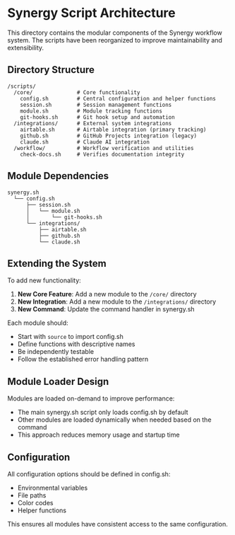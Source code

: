 # Synergy Script Architecture

This directory contains the modular components of the Synergy workflow system. The scripts have been reorganized to improve maintainability and extensibility.

## Directory Structure

```
/scripts/
  /core/              # Core functionality
    config.sh         # Central configuration and helper functions
    session.sh        # Session management functions
    module.sh         # Module tracking functions
    git-hooks.sh      # Git hook setup and automation
  /integrations/      # External system integrations
    airtable.sh       # Airtable integration (primary tracking)
    github.sh         # GitHub Projects integration (legacy)
    claude.sh         # Claude AI integration
  /workflow/          # Workflow verification and utilities
    check-docs.sh     # Verifies documentation integrity
```

## Module Dependencies

```
synergy.sh
  └── config.sh
      ├── session.sh 
      │   └── module.sh
      │       └── git-hooks.sh
      └── integrations/
          ├── airtable.sh
          ├── github.sh
          └── claude.sh
```

## Extending the System

To add new functionality:

1. **New Core Feature**: Add a new module to the `/core/` directory
2. **New Integration**: Add a new module to the `/integrations/` directory
3. **New Command**: Update the command handler in synergy.sh

Each module should:
- Start with `source` to import config.sh
- Define functions with descriptive names
- Be independently testable
- Follow the established error handling pattern

## Module Loader Design

Modules are loaded on-demand to improve performance:
- The main synergy.sh script only loads config.sh by default
- Other modules are loaded dynamically when needed based on the command
- This approach reduces memory usage and startup time

## Configuration

All configuration options should be defined in config.sh:
- Environmental variables
- File paths
- Color codes
- Helper functions

This ensures all modules have consistent access to the same configuration.